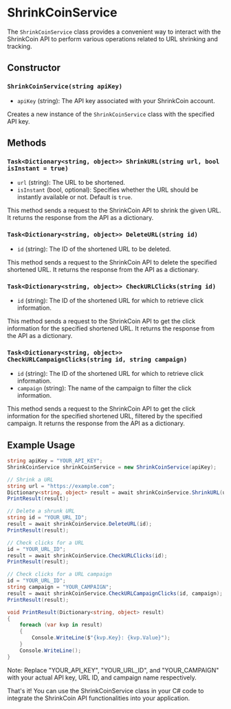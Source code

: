 # ShrinkCoinService

The `ShrinkCoinService` class provides a convenient way to interact with the ShrinkCoin API to perform various operations related to URL shrinking and tracking.

## Constructor

### `ShrinkCoinService(string apiKey)`

- `apiKey` (string): The API key associated with your ShrinkCoin account.

Creates a new instance of the `ShrinkCoinService` class with the specified API key.

## Methods

### `Task<Dictionary<string, object>> ShrinkURL(string url, bool isInstant = true)`

- `url` (string): The URL to be shortened.
- `isInstant` (bool, optional): Specifies whether the URL should be instantly available or not. Default is `true`.

This method sends a request to the ShrinkCoin API to shrink the given URL. It returns the response from the API as a dictionary.

### `Task<Dictionary<string, object>> DeleteURL(string id)`

- `id` (string): The ID of the shortened URL to be deleted.

This method sends a request to the ShrinkCoin API to delete the specified shortened URL. It returns the response from the API as a dictionary.

### `Task<Dictionary<string, object>> CheckURLClicks(string id)`

- `id` (string): The ID of the shortened URL for which to retrieve click information.

This method sends a request to the ShrinkCoin API to get the click information for the specified shortened URL. It returns the response from the API as a dictionary.

### `Task<Dictionary<string, object>> CheckURLCampaignClicks(string id, string campaign)`

- `id` (string): The ID of the shortened URL for which to retrieve click information.
- `campaign` (string): The name of the campaign to filter the click information.

This method sends a request to the ShrinkCoin API to get the click information for the specified shortened URL, filtered by the specified campaign. It returns the response from the API as a dictionary.

## Example Usage

```csharp
string apiKey = "YOUR_API_KEY";
ShrinkCoinService shrinkCoinService = new ShrinkCoinService(apiKey);

// Shrink a URL
string url = "https://example.com";
Dictionary<string, object> result = await shrinkCoinService.ShrinkURL(url);
PrintResult(result);

// Delete a shrunk URL
string id = "YOUR_URL_ID";
result = await shrinkCoinService.DeleteURL(id);
PrintResult(result);

// Check clicks for a URL
id = "YOUR_URL_ID";
result = await shrinkCoinService.CheckURLClicks(id);
PrintResult(result);

// Check clicks for a URL campaign
id = "YOUR_URL_ID";
string campaign = "YOUR_CAMPAIGN";
result = await shrinkCoinService.CheckURLCampaignClicks(id, campaign);
PrintResult(result);

void PrintResult(Dictionary<string, object> result)
{
    foreach (var kvp in result)
    {
        Console.WriteLine($"{kvp.Key}: {kvp.Value}");
    }
    Console.WriteLine();
}
```
Note: Replace "YOUR_API_KEY", "YOUR_URL_ID", and "YOUR_CAMPAIGN" with your actual API key, URL ID, and campaign name respectively.

That's it! You can use the ShrinkCoinService class in your C# code to integrate the ShrinkCoin API functionalities into your application.
